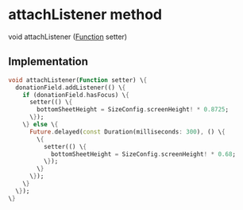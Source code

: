 


# attachListener method








void attachListener
([Function](https:api.flutter.dev/flutter/dart-core/Function-class.html) setter)








## Implementation

```dart
void attachListener(Function setter) \{
  donationField.addListener(() \{
    if (donationField.hasFocus) \{
      setter(() \{
        bottomSheetHeight = SizeConfig.screenHeight! * 0.8725;
      \});
    \} else \{
      Future.delayed(const Duration(milliseconds: 300), () \{
        \{
          setter(() \{
            bottomSheetHeight = SizeConfig.screenHeight! * 0.68;
          \});
        \}
      \});
    \}
  \});
\}
```








